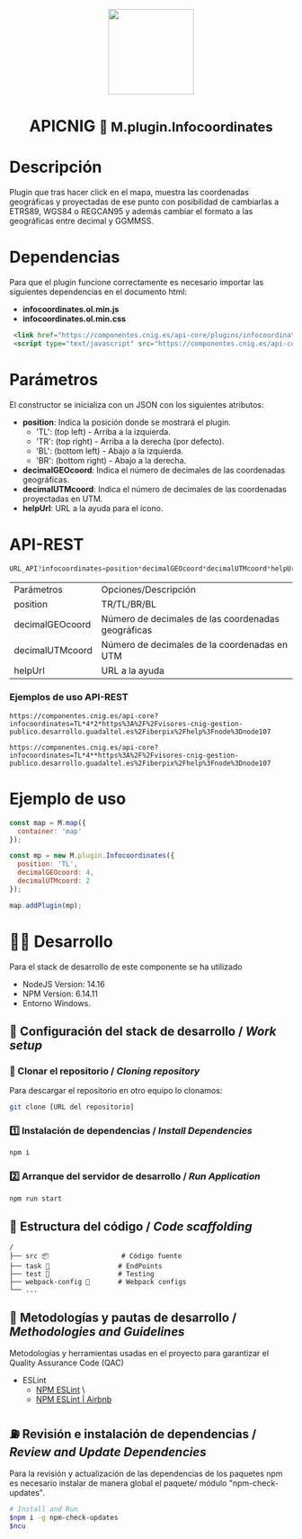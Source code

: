 <p align="center">
  <img src="https://www.ign.es/resources/viewer/images/logoApiCnig0.5.png" height="152" />
</p>
<h1 align="center"><strong>APICNIG</strong> <small>🔌 M.plugin.Infocoordinates</small></h1>

# Descripción

Plugin que tras hacer click en el mapa, muestra las coordenadas geográficas y proyectadas de ese punto con posibilidad de cambiarlas a ETRS89, WGS84 o REGCAN95 y además cambiar el formato a las geográficas entre decimal y GGMMSS.

# Dependencias

Para que el plugin funcione correctamente es necesario importar las siguientes dependencias en el documento html:

- **infocoordinates.ol.min.js**
- **infocoordinates.ol.min.css**

```html
 <link href="https://componentes.cnig.es/api-core/plugins/infocoordinates/infocoordinates.ol.min.css" rel="stylesheet" />
 <script type="text/javascript" src="https://componentes.cnig.es/api-core/plugins/infocoordinates/infocoordinates.ol.min.js"></script>
```


# Parámetros

El constructor se inicializa con un JSON con los siguientes atributos:

- **position**:  Indica la posición donde se mostrará el plugin.
  - 'TL': (top left) - Arriba a la izquierda.
  - 'TR': (top right) - Arriba a la derecha (por defecto).
  - 'BL': (bottom left) - Abajo a la izquierda.
  - 'BR': (bottom right) - Abajo a la derecha.
- **decimalGEOcoord**: Indica el número de decimales de las coordenadas geográficas.
- **decimalUTMcoord**: Indica el número de decimales de las coordenadas proyectadas en UTM.
- **helpUrl**: URL a la ayuda para el icono.

# API-REST

```javascript
URL_API?infocoordinates=position*decimalGEOcoord*decimalUTMcoord*helpUrl
```

<table>
  <tr>
    <td>Parámetros</td>
    <td>Opciones/Descripción</td>
  </tr>
  <tr>
    <td>position</td>
    <td>TR/TL/BR/BL</td>
  </tr>
  <tr>
    <td>decimalGEOcoord</td>
    <td>Número de decimales de las coordenadas geográficas</td>
  </tr>
  <tr>
    <td>decimalUTMcoord</td>
    <td>Número de decimales de la coordenadas en UTM</td>
  </tr>
  <tr>
    <td>helpUrl</td>
    <td>URL a la ayuda</td>
  </tr>
</table>


### Ejemplos de uso API-REST

```
https://componentes.cnig.es/api-core?infocoordinates=TL*4*2*https%3A%2F%2Fvisores-cnig-gestion-publico.desarrollo.guadaltel.es%2Fiberpix%2Fhelp%3Fnode%3Dnode107
```

```
https://componentes.cnig.es/api-core?infocoordinates=TL*4**https%3A%2F%2Fvisores-cnig-gestion-publico.desarrollo.guadaltel.es%2Fiberpix%2Fhelp%3Fnode%3Dnode107
```

# Ejemplo de uso

```javascript
const map = M.map({
  container: 'map'
});

const mp = new M.plugin.Infocoordinates({
  position: 'TL',
  decimalGEOcoord: 4,
  decimalUTMcoord: 2
});

map.addPlugin(mp);
```

# 👨‍💻 Desarrollo

Para el stack de desarrollo de este componente se ha utilizado

* NodeJS Version: 14.16
* NPM Version: 6.14.11
* Entorno Windows.

## 📐 Configuración del stack de desarrollo / *Work setup*


### 🐑 Clonar el repositorio / *Cloning repository*

Para descargar el repositorio en otro equipo lo clonamos:

```bash
git clone [URL del repositorio]
```

### 1️⃣ Instalación de dependencias / *Install Dependencies*

```bash
npm i
```

### 2️⃣ Arranque del servidor de desarrollo / *Run Application*

```bash
npm run start
```

## 📂 Estructura del código / *Code scaffolding*

```any
/
├── src 📦                  # Código fuente
├── task 📁                 # EndPoints
├── test 📁                 # Testing
├── webpack-config 📁       # Webpack configs
└── ...
```
## 📌 Metodologías y pautas de desarrollo / *Methodologies and Guidelines*

Metodologías y herramientas usadas en el proyecto para garantizar el Quality Assurance Code (QAC)

* ESLint
  * [NPM ESLint](https://www.npmjs.com/package/eslint) \
  * [NPM ESLint | Airbnb](https://www.npmjs.com/package/eslint-config-airbnb)

## ⛽️ Revisión e instalación de dependencias / *Review and Update Dependencies*

Para la revisión y actualización de las dependencias de los paquetes npm es necesario instalar de manera global el paquete/ módulo "npm-check-updates".

```bash
# Install and Run
$npm i -g npm-check-updates
$ncu
```
